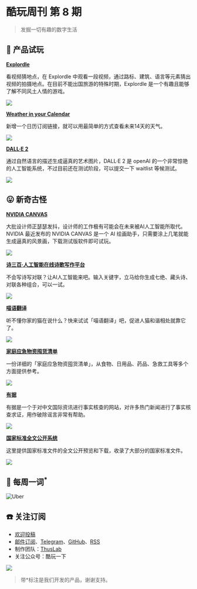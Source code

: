 # 酷玩周刊 第 8 期

>发掘一切有趣的数字生活

## 🚀 产品试玩

**[Explordle](https://www.explordle.com/)**

看视频猜地点，在 Explordle 中观看一段视频，通过路标、建筑、语言等元素猜出视频的拍摄地点。在目前不能出国旅游的特殊时期，Explordle 是一个有趣且能够了解不同风土人情的游戏。

![](asset/2022/img2022042807.png)

**[Weather in your Calendar](https://weather-in-calendar.com/)**

新增一个日历订阅链接，就可以用最简单的方式查看未来14天的天气。

![](asset/2022/img2022042808.png)

**[DALL·E 2](https://openai.com/dall-e-2/)**

通过自然语言的描述生成逼真的艺术图片，DALL·E 2 是 openAI 的一个非常惊艳的人工智能系统，不过目前还在测试阶段，可以提交一下 waitlist 等候测试。

![](asset/2022/img2022042809.png)


## 😛 新奇古怪

**[NVIDIA CANVAS](https://www.nvidia.com/en-us/studio/canvas/)**

大批设计师正瑟瑟发抖，设计师的工作极有可能会在未来被AI人工智能所取代。NVIDIA 最近发布的 NVIDIA CANVAS 是一个 AI 绘画助手，只需要涂上几笔就能生成逼真的风景画，下载测试版软件即可试玩。

![](asset/2022/img2022042804.png)

**[诗三百·人工智能在线诗歌写作平台](https://www.nvidia.com/en-us/studio/canvas/)**

不会写诗写对联？让AI人工智能来吧。输入关键字，立马给你生成七绝、藏头诗、对联各种组合，可以一试。

![](asset/2022/img2022042805.png)

**[喵语翻译](https://www.miao-lang.com/)**

听不懂你家的猫在说什么？快来试试「喵语翻译」吧，促进人猫和谐相处就靠它了。

![](asset/2022/img2022042806.png)

**[家庭应急物资囤货清单](https://mp.weixin.qq.com/s/W8x77qi-dJToyTXYoRHGPg)**

一份详细的「家庭应急物资囤货清单」，从食物、日用品、药品、急救工具等多个方面提供参考。

![](asset/2022/img2022042802.png)

**[有据](https://chinafactcheck.com/)**

有据是一个于对中文国际资讯进行事实核查的网站，对许多热门新闻进行了事实核查求证，用作破除谣言非常有帮助。

![](asset/2022/img2022042801.png)

**[国家标准全文公开系统](http://openstd.samr.gov.cn/bzgk/gb/index)**

这里提供国家标准文件的全文公开预览和下载，收录了大部分的国家标准文件。

![](asset/2022/img2022042803.png)

## 📝 每周一词<sup>*</sup>

![Uber](asset/2022/img2022042810.png)

## ☎️ 关注订阅

- [欢迎投稿](https://wj.qq.com/s2/9741038/c74e/)
- [邮件订阅](https://www.getrevue.co/profile/coldplay-weekly)、[Telegram](https://t.me/ColdplayWeekly)、[GitHub](https://github.com/lvwzhen/coldplay-weekly)、[RSS](https://rsshub.app/telegram/channel/ColdplayWeekly)
- 制作团队：[ThusLab](https://thuscn.com/lab/)
- 关注公众号：酷玩一下


![](asset/2022/img2022022203.jpg)

> 带*标注是我们开发的产品，谢谢支持。